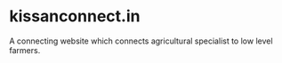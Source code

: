 # kissanconnect.in
A connecting website which connects agricultural specialist to low level farmers.
